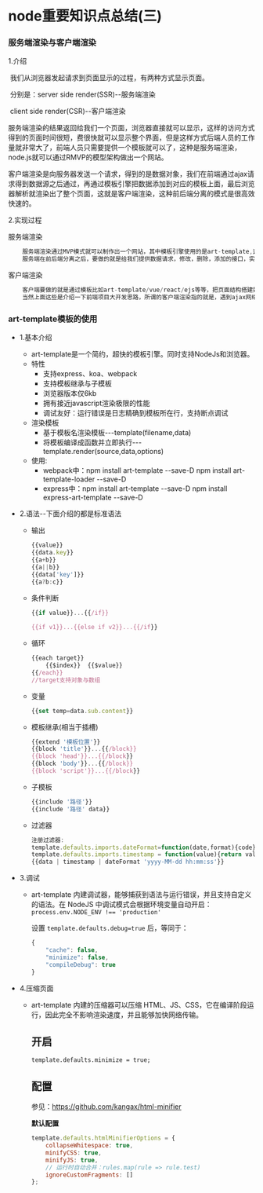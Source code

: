 # node重要知识点总结(三)

### 服务端渲染与客户端渲染

1.介绍

​	我们从浏览器发起请求到页面显示的过程，有两种方式显示页面。

​	分别是：server side render(SSR)--服务端渲染

​					client side render(CSR)--客户端渲染

​	服务端渲染的结果返回给我们一个页面，浏览器直接就可以显示，这样的访问方式得到的页面时间很短，费很快就可以显示整个界面，但是这样方式后端人员的工作量就非常大了，前端人员只需要提供一个模板就可以了，这种是服务端渲染，node.js就可以通过RMVP的模型架构做出一个网站。

​	客户端渲染是向服务器发送一个请求，得到的是数据对象，我们在前端通过ajax请求得到数据源之后通过，再通过模板引擎把数据添加到对应的模板上面，最后浏览器解析就渲染出了整个页面，这就是客户端渲染，这种前后端分离的模式是很高效快速的。

2.实现过程

服务端渲染

```javascript
	服务端渲染通过MVP模式就可以制作出一个网站，其中模板引擎使用的是art-template,这个模板既支持服务端也支持客户端，是现在的流行模板引擎。
	服务端在前后端分离之后，要做的就是给我们提供数据请求，修改，删除，添加的接口，实现对数据的获取更新操作，这只是表面上的理解，实际上服务端要做的不仅仅是这些，还有很多重要的，比如数据的缓存，高并发的实现，等等很多细节。
```

客户端渲染

```javascript
	客户端要做的就是通过模板比如art-template/vue/react/ejs等等，把页面结构搭建好，然后通过网络请求向服务器发送一系列的数据请求比如get/post/delete/put/patch等等对数据增删改查实现页面的变化和数据库的存储，这样把从服务器请求来的数据在通过模板特定的语法放到特定的位置上，这样我们访问的页面就达到了我们想要的目的，当然，在这个过程中我们可能还需要实现很多细节，比如数据的加密，cookie/serssion/token的携带对用户的访问进行控制以及sql的CRUD，还有比如一些访问速度的优化，项目结构的优化，代码的复用性，bug的调试等等操作，这些在前后端分离之后，就交给我们前端人员来做了，这样大大提高了项目的开发速度和效率。
	当然上面这些是介绍一下前端项目大开发思路，所谓的客户端渲染指的就是，遇到ajax网络请求，想服务器发送请求的得到的数据通过模板引擎的渲染，对页面实现无需刷新的页面更新效果。
```

### art-template模板的使用

- 1.基本介绍

  - art-template是一个简约，超快的模板引擎。同时支持NodeJs和浏览器。
  - 特性
    - 支持express、koa、webpack
    - 支持模板继承与子模板
    - 浏览器版本仅6kb
    - 拥有接近javascript渲染极限的性能
    - 调试友好：运行错误是日志精确到模板所在行，支持断点调试
  - 渲染模板
    - 基于模板名渲染模板---template(filename,data)
    - 将模板编译成函数并立即执行---template.render(source,data,options)
  - 使用:
    - webpack中：npm install art-template --save-D       npm install art-template-loader --save-D
    - express中：npm install art-template --save-D       npm install express-art-template --save-D

- 2.语法--下面介绍的都是标准语法

  - 输出

    ```javascript
    {{value}}
    {{data.key}}
    {{a+b}} 
    {{a||b}} 
    {{data['key']}} 
    {{a?b:c}}
    ```

  - 条件判断

    ```javascript
    {{if value}}...{{/if}}
      
    {{if v1}}...{{else if v2}}...{{/if}}
    ```

  - 循环

    ```javascript
    {{each target}}
    	{{$index}}  {{$value}}
    {{/each}}
    //target支持对象与数组
    ```

  - 变量

    ```javascript
    {{set temp=data.sub.content}}
    ```

  - 模板继承(相当于插槽)

    ```javascript
    {{extend '模板位置'}}
    {{block 'title'}}...{{/block}}
    {{block 'head'}}...{{/block}}
    {{block 'body'}}...{{/block}}
    {{block 'script'}}...{{/block}}
    ```

  - 子模板

    ```javascript
    {{include '路径'}}
    {{include '路径' data}}
    ```

  - 过滤器

    ```javascript
    注册过滤器:
    template.defaults.imports.dateFormat=function(date,format){code}
    template.defaults.imports.timestamp = function(value){return value * 1000}
    {{data | timestamp | dateFormat 'yyyy-MM-dd hh:mm:ss'}}
    ```

- 3.调试

  - art-template 内建调试器，能够捕获到语法与运行错误，并且支持自定义的语法。在 NodeJS 中调试模式会根据环境变量自动开启：`process.env.NODE_ENV !== 'production'`

    设置 `template.defaults.debug=true` 后，等同于：

    ```javascript
    {
        "cache": false,
        "minimize": false,
        "compileDebug": true
    }
    ```

- 4.压缩页面

  - art-template 内建的压缩器可以压缩 HTML、JS、CSS，它在编译阶段运行，因此完全不影响渲染速度，并且能够加快网络传输。

    ## 开启

    ```
    template.defaults.minimize = true;
    ```

    ## 配置

    参见：https://github.com/kangax/html-minifier

    **默认配置**

    ```javascript
    template.defaults.htmlMinifierOptions = {
        collapseWhitespace: true,
        minifyCSS: true,
        minifyJS: true,
        // 运行时自动合并：rules.map(rule => rule.test)
        ignoreCustomFragments: []
    };
    ```
